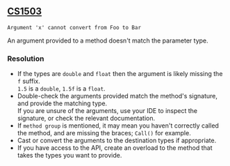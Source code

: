 ## [CS1503](https://docs.microsoft.com/en-us/dotnet/csharp/misc/cs1503)

```
Argument 'x' cannot convert from Foo to Bar
```


An argument provided to a method doesn't match the parameter type.  

### Resolution
- If the types are `double` and `float` then the argument is likely missing the `f` suffix.  
  `1.5` is a `double`, `1.5f` is a `float`.
- Double-check the arguments provided match the method's signature, and provide the matching type.  
  If you are unsure of the arguments, use your IDE to inspect the signature, or check the relevant documentation.
- If `method group` is mentioned, it may mean you haven't correctly called the method, and are missing the braces; `Call()` for example.
- Cast or convert the arguments to the destination types if appropriate.
- If you have access to the API, create an overload to the method that takes the types you want to provide.
